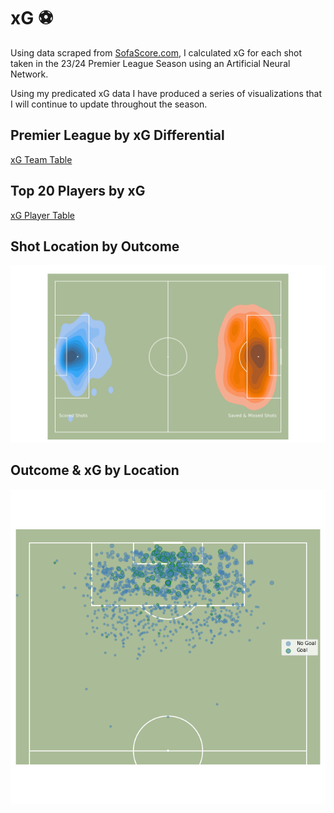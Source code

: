 # xG ⚽️
Using data scraped from [SofaScore.com](https://www.SofaScore.com), I calculated xG for each shot taken in the 23/24 Premier League Season using an Artificial Neural Network. 

Using my predicated xG data I have produced a series of visualizations that I will continue to update throughout the season.

## Premier League by xG Differential
[xG Team Table](assets/xG_table.md)

## Top 20 Players by xG
[xG Player Table](assets/xG_player_table.md)


## Shot Location by Outcome

![](assets/shotmap.png)

## Outcome & xG by Location

![](assets/xg_map.png)
